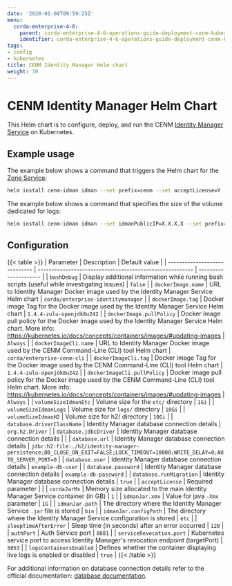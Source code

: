 ```yaml
---
date: '2020-01-08T09:59:25Z'
menu:
  corda-enterprise-4-6:
    parent: corda-enterprise-4-6-operations-guide-deployment-cenm-kubernetes
    identifier: corda-enterprise-4-6-operations-guide-deployment-cenm-kubernetes-idman
tags:
- config
- kubernetes
title: CENM Identity Manager Helm chart
weight: 30
---
```


# CENM Identity Manager Helm Chart

This Helm chart is to configure, deploy, and run the CENM [Identity Manager Service](../../../../1.4/cenm/identity-manager.md) on Kubernetes.

## Example usage

The example below shows a command that triggers the Helm chart for the [Zone Service](../../../../1.4/cenm/zone-service.md):

```bash
helm install cenm-idman idman --set prefix=cenm --set acceptLicense=Y
```

The example below shows a command that specifies the size of the volume dedicated for logs:

```bash
helm install cenm-idman idman --set idmanPublicIP=X.X.X.X --set prefix=cenm --set acceptLicense=Y --set volumeSizeIdmanLogs=5Gi
```

## Configuration

{{< table >}}
| Parameter                     | Description                                              | Default value         |
| ----------------------------- | -------------------------------------------------------- | --------------------- |
| `bashDebug`                   | Display additional information while running bash scripts (useful while investigating issues) | `false` |
| `dockerImage.name`            | URL to Identity Manager Docker image used by the Identity Manager Service Helm chart | `corda/enterprise-identitymanager` |
| `dockerImage.tag`             | Docker image Tag for the Docker image used by the Identity Manager Service Helm chart | `1.4.4-zulu-openjdk8u242` |
| `dockerImage.pullPolicy`      | Docker image pull policy for the Docker image used by the Identity Manager Service Helm chart. More info: https://kubernetes.io/docs/concepts/containers/images/#updating-images | `Always` |
| `dockerImageCli.name`            | URL to Identity Manager Docker image used by the CENM Command-Line (CLI) tool Helm chart | `corda/enterprise-cenm-cli` |
| `dockerImageCli.tag`             | Docker image Tag for the Docker image used by the CENM Command-Line (CLI) tool Helm chart | `1.4.4-zulu-openjdk8u242` |
| `dockerImageCli.pullPolicy`      | Docker image pull policy for the Docker image used by the CENM Command-Line (CLI) tool Helm chart. More info: https://kubernetes.io/docs/concepts/containers/images/#updating-images | `Always` |
| `volumeSizeIdmanEtc`          | Volume size for the `etc/` directory | `1Gi` |
| `volumeSizeIdmanLogs`         | Volume size for `logs/` directory | `10Gi` |
| `volumeSizeIdmanH2`           | Volume size for h2/ directory | `10Gi` |
| `database.driverClassName`    | Identity Manager database connection details | `org.h2.Driver` |
| `database.jdbcDriver`         | Identity Manager database connection details |  |
| `database.url`                | Identity Manager database connection details | `jdbc:h2:file:./h2/identity-manager-persistence;DB_CLOSE_ON_EXIT=FALSE;LOCK_TIMEOUT=10000;WRITE_DELAY=0;AUTO_SERVER_PORT=0` |
| `database.user`               | Identity Manager database connection details | `example-db-user` |
| `database.password`           | Identity Manager database connection details | `example-db-password` |
| `database.runMigration`       | Identity Manager database connection details | `true` |
| `acceptLicense`               | Required parameter |  |
| `cordaJarMx`                  | Memory size allocated to the main Identity Manager Service container (in GB) | `1` |
| `idmanJar.xmx`                | Value for java `-Xmx` parameter | `1G` |
| `idmanJar.path`               | The directory where the Identity Manager Service `.jar` file is stored | `bin` |
| `idmanJar.configPath`         | The directory where the Identity Manager Service configuration is stored | `etc` |
| `sleepTimeAfterError`         | Sleep time (in seconds) after an error occurred | `120` |
| `authPort`                    | Auth Service port | `8081` |
| `serviceRevocation.port`      | Kubernetes service port to access Identity Manager's revocation endpoint (targetPort) | `5053` |
| `logsContainersEnabled`       | Defines whether the container displaying live logs is enabled or disabled | `true` |
{{< /table >}}

For additional information on database connection details refer to the official documentation: [database documentation](../../../../1.4/cenm/config-database.md).
